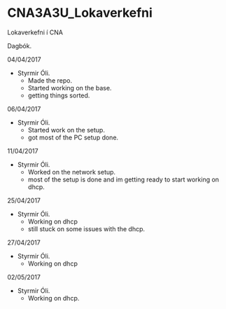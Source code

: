 # CNA3A3U_Lokaverkefni
Lokaverkefni í CNA


Dagbók.

04/04/2017
  - Styrmir Óli.
      - Made the repo.
      - Started working on the base.
      - getting things sorted.
      
06/04/2017
  - Styrmir Óli.
      - Started work on the setup.
      - got most of the PC setup done.
      
11/04/2017
  - Styrmir Óli.
      - Worked on the network setup.
      - most of the setup is done and im getting ready to
        start working on dhcp.       
      
25/04/2017
  - Styrmir Óli.
      - Working on dhcp
      - still stuck on some issues with the dhcp.
      
27/04/2017
  - Styrmir Óli.
      - Working on dhcp
      
02/05/2017
  - Styrmir Óli.
      - Working on dhcp.
